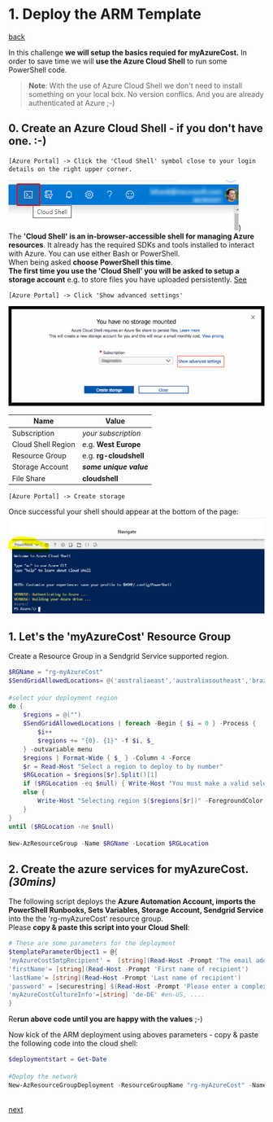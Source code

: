 # 1. Deploy the ARM Template

[back](../../README.md)

In this challenge **we will setup the basics requied for myAzureCost.** In order to save time we will **use the Azure Cloud Shell** to run some PowerShell code.  
> **Note**: With the use of Azure Cloud Shell we don't need to install something on your local box. No version conflics. And you are already authenticated at Azure ;-)

## 0. Create an Azure Cloud Shell - if you don't have one. :-)
```
[Azure Portal] -> Click the 'Cloud Shell' symbol close to your login details on the right upper corner.
```  
![Cloud Shell](CloudShell.png))  
The **'Cloud Shell' is an in-browser-accessible shell for managing Azure resources**. It already has the required SDKs and tools installed to interact with Azure. You can use either Bash or PowerShell.  
When being asked **choose PowerShell this time**.  
**The first time you use the 'Cloud Shell' you will be asked to setup a storage account** e.g. to store files you have uploaded persistently. [See](https://docs.microsoft.com/en-us/azure/cloud-shell/persisting-shell-storage)  

```
[Azure Portal] -> Click 'Show advanced settings'
```  
![Cloud Shell Storage Account Setup](CloudShell1.png)  

| Name | Value |
|---|---|
| Subscription  |  _your subscription_ |
| Cloud Shell Region  |  e.g. **West Europe** |   
| Resource Group  |  e.g. **rg-cloudshell** |   
| Storage Account  |  **_some unique value_** |   
| File Share  |  **cloudshell**|   

```
[Azure Portal] -> Create storage
```  
Once successful your shell should appear at the bottom of the page:  
![Cloud Shell in the Azure portal](CloudShell2.png)

## 1. Let's the 'myAzureCost' Resource Group
Create a Resource Group in a Sendgrid Service supported region.  
```PowerShell
$RGName = "rg-myAzureCost"
$SendGridAllowedLocations= @('australiaeast','australiasoutheast','brazilsouth','canadacentral','canadaeast','centralindia','centralus','eastasia','eastus','eastus2','francecentral','francesouth','japaneast','japanwest','koreacentral','koreasouth','northcentralus','northeurope','southafricanorth','southafricawest','southcentralus','southindia','southeastasia','uaecentral','uaenorth','uksouth','ukwest','westcentralus','westeurope','westindia','westus','westus2')

#select your deployment region
do {
    $regions = @("")
    $SendGridAllowedLocations | foreach -Begin { $i = 0 } -Process {
        $i++
        $regions += "{0}. {1}" -f $i, $_
    } -outvariable menu
    $regions | Format-Wide { $_ } -Column 4 -Force
    $r = Read-Host "Select a region to deploy to by number"
    $RGLocation = $regions[$r].Split()[1]
    if ($RGLocation -eq $null) { Write-Host "You must make a valid selection" -ForegroundColor Red }
    else {
        Write-Host "Selecting region $($regions[$r])" -ForegroundColor Green
    }
}
until ($RGLocation -ne $null)

New-AzResourceGroup -Name $RGName -Location $RGLocation

```  

## 2. Create the azure services for myAzureCost. _(30mins)_
The following script deploys the **Azure Automation Account, imports the PowerShell Runbooks, Sets Variables, Storage Account, Sendgrid Service** into the the 'rg-myAzureCost' resource group.  
Please **copy & paste this script into your Cloud Shell**:  


```PowerShell
# These are some parameters for the deployment
$templateParameterObject1 = @{
'myAzureCostSmtpRecipient' =  [string](Read-Host -Prompt 'The email address of the recipient')  # The email recipient
'firstName'= [string](Read-Host -Prompt 'First name of recipient')
'lastName'= [string](Read-Host -Prompt 'Last name of recipient')
'password' = [securestring] $(Read-Host -Prompt 'Please enter a complex sendgrid sender account password' -AsSecureString)
'myAzureCostCultureInfo'=[string] 'de-DE' #en-US, ....
}  

```
Re**run above code until you are happy with the values** ;-)  
  
Now kick of the ARM deployment using aboves parameters - copy & paste the following code into the cloud shell:  
  
```PowerShell
$deploymentstart = Get-Date

#Deploy the network
New-AzResourceGroupDeployment -ResourceGroupName "rg-myAzureCost" -Name 'myAzureCost' -Mode Incremental -TemplateUri 'https://raw.githubusercontent.com/bfrankMS/myAzureCost/master/SetupArtefacts/ARM_DailyConsumptionMailer.json' -TemplateParameterObject $templateParameterObject1
  
```


[next](../../README.md)